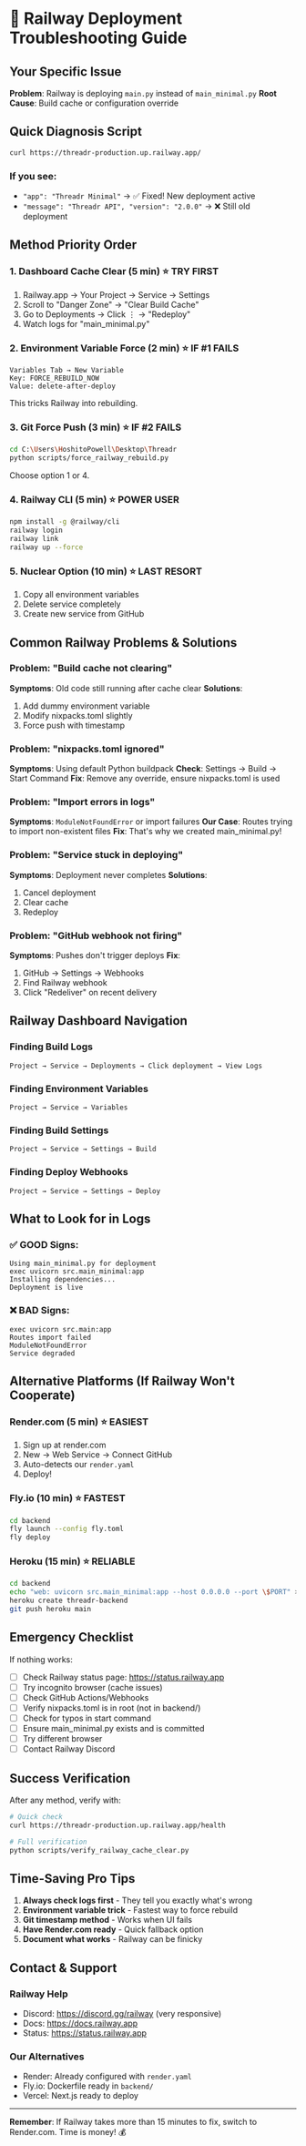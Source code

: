 # 🔧 Railway Deployment Troubleshooting Guide

## Your Specific Issue
**Problem**: Railway is deploying `main.py` instead of `main_minimal.py`
**Root Cause**: Build cache or configuration override

## Quick Diagnosis Script
```bash
curl https://threadr-production.up.railway.app/
```

### If you see:
- `"app": "Threadr Minimal"` → ✅ Fixed! New deployment active
- `"message": "Threadr API", "version": "2.0.0"` → ❌ Still old deployment

## Method Priority Order

### 1. Dashboard Cache Clear (5 min) ⭐ TRY FIRST
1. Railway.app → Your Project → Service → Settings
2. Scroll to "Danger Zone" → "Clear Build Cache"
3. Go to Deployments → Click ⋮ → "Redeploy"
4. Watch logs for "main_minimal.py"

### 2. Environment Variable Force (2 min) ⭐ IF #1 FAILS
```
Variables Tab → New Variable
Key: FORCE_REBUILD_NOW
Value: delete-after-deploy
```
This tricks Railway into rebuilding.

### 3. Git Force Push (3 min) ⭐ IF #2 FAILS
```bash
cd C:\Users\HoshitoPowell\Desktop\Threadr
python scripts/force_railway_rebuild.py
```
Choose option 1 or 4.

### 4. Railway CLI (5 min) ⭐ POWER USER
```bash
npm install -g @railway/cli
railway login
railway link
railway up --force
```

### 5. Nuclear Option (10 min) ⭐ LAST RESORT
1. Copy all environment variables
2. Delete service completely
3. Create new service from GitHub

## Common Railway Problems & Solutions

### Problem: "Build cache not clearing"
**Symptoms**: Old code still running after cache clear
**Solutions**:
1. Add dummy environment variable
2. Modify nixpacks.toml slightly
3. Force push with timestamp

### Problem: "nixpacks.toml ignored"
**Symptoms**: Using default Python buildpack
**Check**: Settings → Build → Start Command
**Fix**: Remove any override, ensure nixpacks.toml is used

### Problem: "Import errors in logs"
**Symptoms**: `ModuleNotFoundError` or import failures
**Our Case**: Routes trying to import non-existent files
**Fix**: That's why we created main_minimal.py!

### Problem: "Service stuck in deploying"
**Symptoms**: Deployment never completes
**Solutions**:
1. Cancel deployment
2. Clear cache
3. Redeploy

### Problem: "GitHub webhook not firing"
**Symptoms**: Pushes don't trigger deploys
**Fix**: 
1. GitHub → Settings → Webhooks
2. Find Railway webhook
3. Click "Redeliver" on recent delivery

## Railway Dashboard Navigation

### Finding Build Logs
```
Project → Service → Deployments → Click deployment → View Logs
```

### Finding Environment Variables
```
Project → Service → Variables
```

### Finding Build Settings
```
Project → Service → Settings → Build
```

### Finding Deploy Webhooks
```
Project → Service → Settings → Deploy
```

## What to Look for in Logs

### ✅ GOOD Signs:
```
Using main_minimal.py for deployment
exec uvicorn src.main_minimal:app
Installing dependencies...
Deployment is live
```

### ❌ BAD Signs:
```
exec uvicorn src.main:app
Routes import failed
ModuleNotFoundError
Service degraded
```

## Alternative Platforms (If Railway Won't Cooperate)

### Render.com (5 min) ⭐ EASIEST
1. Sign up at render.com
2. New → Web Service → Connect GitHub
3. Auto-detects our `render.yaml`
4. Deploy!

### Fly.io (10 min) ⭐ FASTEST
```bash
cd backend
fly launch --config fly.toml
fly deploy
```

### Heroku (15 min) ⭐ RELIABLE
```bash
cd backend
echo "web: uvicorn src.main_minimal:app --host 0.0.0.0 --port \$PORT" > Procfile
heroku create threadr-backend
git push heroku main
```

## Emergency Checklist

If nothing works:
- [ ] Check Railway status page: https://status.railway.app
- [ ] Try incognito browser (cache issues)
- [ ] Check GitHub Actions/Webhooks
- [ ] Verify nixpacks.toml is in root (not in backend/)
- [ ] Check for typos in start command
- [ ] Ensure main_minimal.py exists and is committed
- [ ] Try different browser
- [ ] Contact Railway Discord

## Success Verification

After any method, verify with:
```bash
# Quick check
curl https://threadr-production.up.railway.app/health

# Full verification
python scripts/verify_railway_cache_clear.py
```

## Time-Saving Pro Tips

1. **Always check logs first** - They tell you exactly what's wrong
2. **Environment variable trick** - Fastest way to force rebuild
3. **Git timestamp method** - Works when UI fails
4. **Have Render.com ready** - Quick fallback option
5. **Document what works** - Railway can be finicky

## Contact & Support

### Railway Help
- Discord: https://discord.gg/railway (very responsive)
- Docs: https://docs.railway.app
- Status: https://status.railway.app

### Our Alternatives
- Render: Already configured with `render.yaml`
- Fly.io: Dockerfile ready in `backend/`
- Vercel: Next.js ready to deploy

---

**Remember**: If Railway takes more than 15 minutes to fix, switch to Render.com. Time is money! 💰